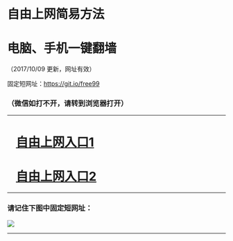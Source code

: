 ﻿# 自由上网简易方法

# 电脑、手机一键翻墙

（2017/10/09 更新，网址有效）

固定短网址：https://git.io/free99

### （微信如打不开，请转到浏览器打开）


***





# &nbsp;&nbsp; <a href="http://ft741920957.fwq-tz-1001.info/fwqtz01.html?t=10090014245 " target="_blank">自由上网入口1</a>
# &nbsp;&nbsp; <a href="http://ft2519331582.fwq-tz-1002.info/fwqtz02.html?t=100900127585 " target="_blank">自由上网入口2</a>
***

### 请记住下图中固定短网址：

<img src="https://s3-us-west-2.amazonaws.com/fwq-1001/yjfq-20170905okok.png" /> 


***

